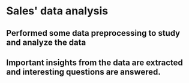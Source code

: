 # Sales' data analysis
## Performed some data preprocessing to study and analyze the data
## Important insights from the data are extracted and interesting questions are answered.
